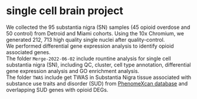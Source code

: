 # single cell brain project

We collected the 95 substantia nigra (SN) samples (45 opioid overdose and 50 control) from Detroid and Miami cohorts. Using the 10x Chromium, we generated 212, 713 high quality single nuclei after quality-control.   
We performed differential gene expression analysis to identify opioid associated genes.   
The folder `Merge-2022-06-02` include rountine analysis for single cell substantia nigra (SN), including QC, cluster, cell type annotation, differential gene expression analysis and GO enrichment analysis.  
The folder `TWAS` include get TWAS in Substantia Nigra tissue associated with substance use traits and disorder (SUD) from [PhenomeXcan database](https://github.com/hakyimlab/phenomexcan) and overlapping SUD genes with opioid DEGs.
  
       